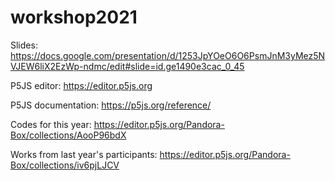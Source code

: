 # workshop2021


Slides: https://docs.google.com/presentation/d/1253JpYOeO6O6PsmJnM3yMez5NVJEW6liX2EzWp-ndmc/edit#slide=id.ge1490e3cac_0_45

P5JS editor: https://editor.p5js.org

P5JS documentation: https://p5js.org/reference/

Codes for this year: https://editor.p5js.org/Pandora-Box/collections/AooP96bdX


Works from last year's participants: https://editor.p5js.org/Pandora-Box/collections/iv6pjLJCV
